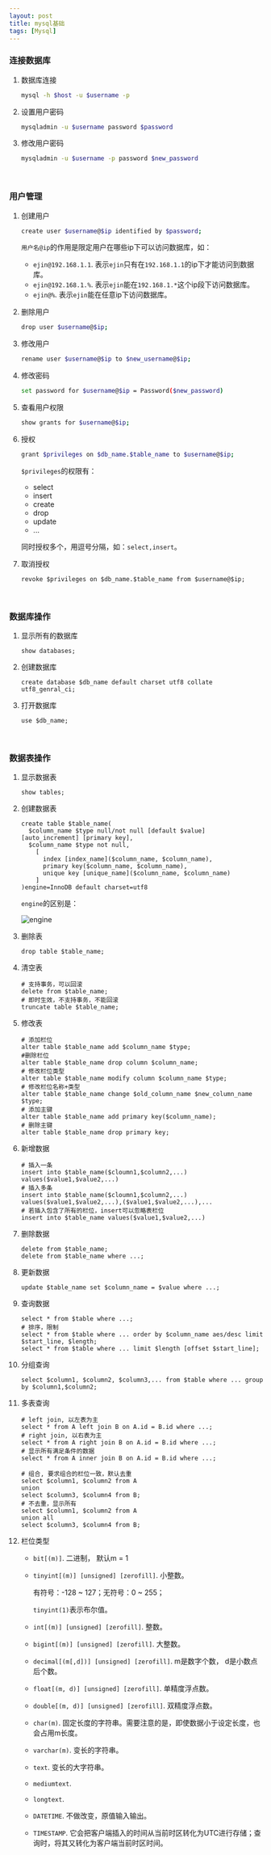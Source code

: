 ```yaml
---
layout: post
title: mysql基础
tags: [Mysql]
---
```


### 连接数据库

1. 数据库连接

   ```bash
   mysql -h $host -u $username -p
   ```

2. 设置用户密码

   ```bash
   mysqladmin -u $username password $password
   ```

3. 修改用户密码

   ```bash
   mysqladmin -u $username -p password $new_password
   ```

<br/>

### 用户管理

1. 创建用户

   ```bash
   create user $username@$ip identified by $password;
   ```

   `用户名@ip`的作用是限定用户在哪些ip下可以访问数据库，如：

   - `ejin@192.168.1.1`. 表示`ejin`只有在`192.168.1.1`的ip下才能访问到数据库。
   - `ejin@192.168.1.%`. 表示`ejin`能在`192.168.1.*`这个ip段下访问数据库。
   - `ejin@%`. 表示`ejin`能在任意ip下访问数据库。

2. 删除用户

   ```bash
   drop user $username@$ip;
   ```

3. 修改用户

   ```bash
   rename user $username@$ip to $new_username@$ip;
   ```

4. 修改密码

   ```bash
   set password for $username@$ip = Password($new_password)
   ```

5. 查看用户权限

   ```bash
   show grants for $username@$ip;
   ```

6. 授权

   ```bash
   grant $privileges on $db_name.$table_name to $username@$ip;
   ```

   `$privileges`的权限有：

   - select
   - insert
   - create
   - drop
   - update
   - ...

   同时授权多个，用逗号分隔，如：`select,insert`。

7. 取消授权

   ```mysql
   revoke $privileges on $db_name.$table_name from $username@$ip;
   ```

<br/>

### 数据库操作

1. 显示所有的数据库

   ```mysql
   show databases;
   ```

2. 创建数据库

   ```mysql
   create database $db_name default charset utf8 collate utf8_genral_ci;
   ```

3. 打开数据库

   ```mysql
   use $db_name;
   ```

<br/>

### 数据表操作

1. 显示数据表

   ```mysql
   show tables;
   ```

2. 创建数据表

   ```mysql
   create table $table_name(
     $column_name $type null/not null [default $value] [auto_increment] [primary key],
     $column_name $type not null,
       [
         index [index_name]($column_name, $column_name),
         primary key($column_name, $column_name),
         unique key [unique_name]($column_name, $column_name)
       ]
   )engine=InnoDB default charset=utf8
   ```

   `engine`的区别是：

   ![engine]({{site.baseurl}}/assets/img/pexels/mysql-db-type.png)

3. 删除表

   ```mysql
   drop table $table_name;
   ```

4. 清空表

   ```mysql
   # 支持事务，可以回滚
   delete from $table_name;
   # 即时生效，不支持事务，不能回滚
   truncate table $table_name;
   ```

5. 修改表

   ```mysql
   # 添加栏位
   alter table $table_name add $column_name $type;
   #删除栏位
   alter table $table_name drop column $column_name;
   # 修改栏位类型
   alter table $table_name modify column $column_name $type;
   # 修改栏位名称+类型
   alter table $table_name change $old_column_name $new_column_name $type;
   # 添加主键
   alter table $table_name add primary key($column_name);
   # 删除主键
   alter table $table_name drop primary key;
   ```

6. 新增数据

   ```mysql
   # 插入一条
   insert into $table_name($cloumn1,$column2,...) values($value1,$value2,...)
   # 插入多条
   insert into $table_name($cloumn1,$column2,...) values($value1,$value2,...),($value1,$value2,...),...
   # 若插入包含了所有的栏位，insert可以忽略表栏位
   insert into $table_name values($value1,$value2,...)
   ```

7. 删除数据

   ```mysql
   delete from $table_name;
   delete from $table_name where ...;
   ```

8. 更新数据

   ```mysql
   update $table_name set $column_name = $value where ...;
   ```

9. 查询数据

   ```mysql
   select * from $table where ...;
   # 排序，限制
   select * from $table where ... order by $column_name aes/desc limit $start_line, $length;
   select * from $table where ... limit $length [offset $start_line];
   ```

10. 分组查询

    ```mysql
    select $column1, $column2, $column3,... from $table where ... group by $column1,$column2;
    ```

11. 多表查询

    ```mysql
    # left join, 以左表为主
    select * from A left join B on A.id = B.id where ...;
    # right join, 以右表为主
    select * from A right join B on A.id = B.id where ...;
    # 显示所有满足条件的数据
    select * from A inner join B on A.id = B.id where ...;
    
    # 组合, 要求组合的栏位一致，默认去重
    select $column1, $column2 from A 
    union 
    select $column3, $column4 from B;
    # 不去重，显示所有
    select $column1, $column2 from A 
    union all
    select $column3, $column4 from B;
    ```

12. 栏位类型

    - `bit[(m)]`. 二进制， 默认m = 1

    - `tinyint[(m)] [unsigned] [zerofill]`. 小整数。

      有符号：-128 ~ 127；无符号：0 ~ 255；

      `tinyint(1)`表示布尔值。

    - `int[(m)] [unsigned] [zerofill]`. 整数。

    - `bigint[(m)] [unsigned] [zerofill]`. 大整数。

    - `decimal[(m[,d])] [unsigned] [zerofill]`. m是数字个数， d是小数点后个数。 

    - `float[(m, d)] [unsigned] [zerofill]`. 单精度浮点数。

    - `double[(m, d)] [unsigned] [zerofill]`. 双精度浮点数。

    - `char(m)`. 固定长度的字符串。需要注意的是，即使数据小于设定长度，也会占用m长度。

    - `varchar(m)`. 变长的字符串。

    - `text`. 变长的大字符串。

    - `mediumtext`.

    - `longtext`.

    - `DATETIME`.  不做改变，原值输入输出。

    - `TIMESTAMP`.  它会把客户端插入的时间从当前时区转化为UTC进行存储；查询时，将其又转化为客户端当前时区时间。

